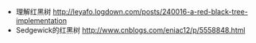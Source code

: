 
- 理解红黑树  http://leyafo.logdown.com/posts/240016-a-red-black-tree-implementation
- Sedgewick的红黑树 http://www.cnblogs.com/eniac12/p/5558848.html